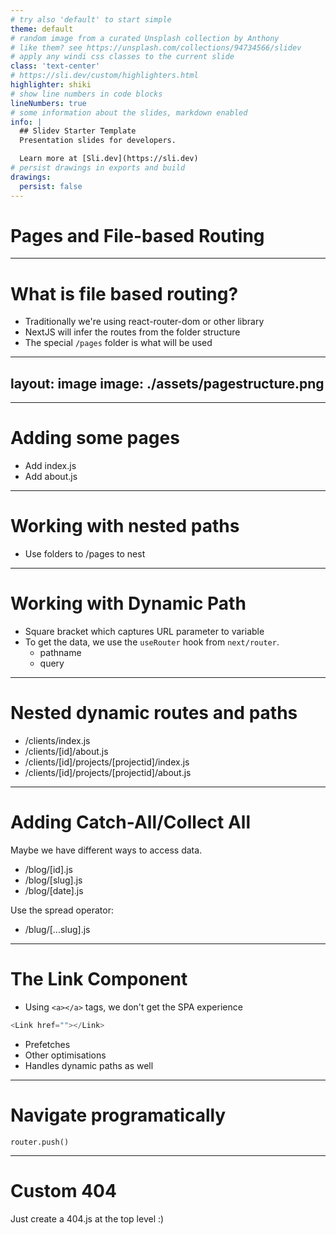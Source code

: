 ```yaml
---
# try also 'default' to start simple
theme: default
# random image from a curated Unsplash collection by Anthony
# like them? see https://unsplash.com/collections/94734566/slidev
# apply any windi css classes to the current slide
class: 'text-center'
# https://sli.dev/custom/highlighters.html
highlighter: shiki
# show line numbers in code blocks
lineNumbers: true
# some information about the slides, markdown enabled
info: |
  ## Slidev Starter Template
  Presentation slides for developers.

  Learn more at [Sli.dev](https://sli.dev)
# persist drawings in exports and build
drawings:
  persist: false
---
```


# Pages and File-based Routing

---

# What is file based routing?

- Traditionally we're using react-router-dom or other library
- NextJS will infer the routes from the folder structure
- The special `/pages` folder is what will be used

---
layout: image
image: ./assets/pagestructure.png
---

---

# Adding some pages

- Add index.js
- Add about.js

---

# Working with nested paths

- Use folders to /pages to nest

---

# Working with Dynamic Path

- Square bracket which captures URL parameter to variable
- To get the data, we use the `useRouter` hook from `next/router`.
  - pathname
  - query

--- 

# Nested dynamic routes and paths

- /clients/index.js
- /clients/[id]/about.js
- /clients/[id]/projects/[projectid]/index.js
- /clients/[id]/projects/[projectid]/about.js

---

# Adding Catch-All/Collect All

Maybe we have different ways to access data.

- /blog/[id].js
- /blog/[slug].js
- /blog/[date].js

Use the spread operator:

- /blug/[...slug].js

--- 

# The Link Component

- Using `<a></a>` tags, we don't get the SPA experience

```ts
<Link href=""></Link>
```

- Prefetches
- Other optimisations
- Handles dynamic paths as well

---

# Navigate programatically

```tsx
router.push()
```

---

# Custom 404

Just create a 404.js at the top level :) 